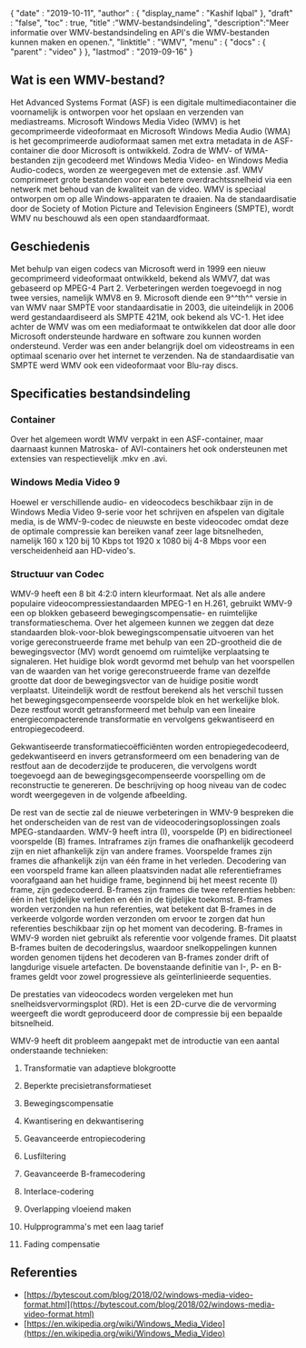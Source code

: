{
  "date" : "2019-10-11",
  "author" : {
    "display_name" : "Kashif Iqbal"
},
  "draft" : "false",
  "toc" : true,
  "title" :"WMV-bestandsindeling",
  "description":"Meer informatie over WMV-bestandsindeling en API's die WMV-bestanden kunnen maken en openen.",
  "linktitle" : "WMV",
  "menu" : {
    "docs" : {
      "parent" : "video"
}
},
  "lastmod" : "2019-09-16"
}

## Wat is een WMV-bestand?

Het Advanced Systems Format (ASF) is een digitale multimediacontainer die voornamelijk is ontworpen voor het opslaan en verzenden van mediastreams. Microsoft Windows Media Video (WMV) is het gecomprimeerde videoformaat en Microsoft Windows Media Audio (WMA) is het gecomprimeerde audioformaat samen met extra metadata in de ASF-container die door Microsoft is ontwikkeld. Zodra de WMV- of WMA-bestanden zijn gecodeerd met Windows Media Video- en Windows Media Audio-codecs, worden ze weergegeven met de extensie .asf. WMV comprimeert grote bestanden voor een betere overdrachtssnelheid via een netwerk met behoud van de kwaliteit van de video. WMV is speciaal ontworpen om op alle Windows-apparaten te draaien. Na de standaardisatie door de Society of Motion Picture and Television Engineers (SMPTE), wordt WMV nu beschouwd als een open standaardformaat.

## Geschiedenis ##

Met behulp van eigen codecs van Microsoft werd in 1999 een nieuw gecomprimeerd videoformaat ontwikkeld, bekend als WMV7, dat was gebaseerd op MPEG-4 Part 2. Verbeteringen werden toegevoegd in nog twee versies, namelijk WMV8 en 9. Microsoft diende een 9^^th^^ versie in van WMV naar SMPTE voor standaardisatie in 2003, die uiteindelijk in 2006 werd gestandaardiseerd als SMPTE 421M, ook bekend als VC-1. Het idee achter de WMV was om een mediaformaat te ontwikkelen dat door alle door Microsoft ondersteunde hardware en software zou kunnen worden ondersteund. Verder was een ander belangrijk doel om videostreams in een optimaal scenario over het internet te verzenden. Na de standaardisatie van SMPTE werd WMV ook een videoformaat voor Blu-ray discs.

## Specificaties bestandsindeling

### Container

Over het algemeen wordt WMV verpakt in een ASF-container, maar daarnaast kunnen Matroska- of AVI-containers het ook ondersteunen met extensies van respectievelijk .mkv en .avi.

### Windows Media Video 9

Hoewel er verschillende audio- en videocodecs beschikbaar zijn in de Windows Media Video 9-serie voor het schrijven en afspelen van digitale media, is de WMV-9-codec de nieuwste en beste videocodec omdat deze de optimale compressie kan bereiken vanaf zeer lage bitsnelheden, namelijk 160 x 120 bij 10 Kbps tot 1920 x 1080 bij 4-8 Mbps voor een verscheidenheid aan HD-video's.

### Structuur van Codec

WMV-9 heeft een 8 bit 4:2:0 intern kleurformaat. Net als alle andere populaire videocompressiestandaarden MPEG-1 en H.261, gebruikt WMV-9 een op blokken gebaseerd bewegingscompensatie- en ruimtelijke transformatieschema. Over het algemeen kunnen we zeggen dat deze standaarden blok-voor-blok bewegingscompensatie uitvoeren van het vorige gereconstrueerde frame met behulp van een 2D-grootheid die de bewegingsvector (MV) wordt genoemd om ruimtelijke verplaatsing te signaleren. Het huidige blok wordt gevormd met behulp van het voorspellen van de waarden van het vorige gereconstrueerde frame van dezelfde grootte dat door de bewegingsvector van de huidige positie wordt verplaatst. Uiteindelijk wordt de restfout berekend als het verschil tussen het bewegingsgecompenseerde voorspelde blok en het werkelijke blok. Deze restfout wordt getransformeerd met behulp van een lineaire energiecompacterende transformatie en vervolgens gekwantiseerd en entropiegecodeerd.

Gekwantiseerde transformatiecoëfficiënten worden entropiegedecodeerd, gedekwantiseerd en invers getransformeerd om een benadering van de restfout aan de decoderzijde te produceren, die vervolgens wordt toegevoegd aan de bewegingsgecompenseerde voorspelling om de reconstructie te genereren. De beschrijving op hoog niveau van de codec wordt weergegeven in de volgende afbeelding.

De rest van de sectie zal de nieuwe verbeteringen in WMV-9 bespreken die het onderscheiden van de rest van de videocoderingsoplossingen zoals MPEG-standaarden. WMV-9 heeft intra (I), voorspelde (P) en bidirectioneel voorspelde (B) frames. Intraframes zijn frames die onafhankelijk gecodeerd zijn en niet afhankelijk zijn van andere frames. Voorspelde frames zijn frames die afhankelijk zijn van één frame in het verleden. Decodering van een voorspeld frame kan alleen plaatsvinden nadat alle referentieframes voorafgaand aan het huidige frame, beginnend bij het meest recente (I) frame, zijn gedecodeerd. B-frames zijn frames die twee referenties hebben: één in het tijdelijke verleden en één in de tijdelijke toekomst. B-frames worden verzonden na hun referenties, wat betekent dat B-frames in de verkeerde volgorde worden verzonden om ervoor te zorgen dat hun referenties beschikbaar zijn op het moment van decodering. B-frames in WMV-9 worden niet gebruikt als referentie voor volgende frames. Dit plaatst B-frames buiten de decoderingslus, waardoor snelkoppelingen kunnen worden genomen tijdens het decoderen van B-frames zonder drift of langdurige visuele artefacten. De bovenstaande definitie van I-, P- en B-frames geldt voor zowel progressieve als geïnterlinieerde sequenties.

De prestaties van videocodecs worden vergeleken met hun snelheidsvervormingsplot (RD). Het is een 2D-curve die de vervorming weergeeft die wordt geproduceerd door de compressie bij een bepaalde bitsnelheid.

WMV-9 heeft dit probleem aangepakt met de introductie van een aantal onderstaande technieken:

1. Transformatie van adaptieve blokgrootte

2. Beperkte precisietransformatieset

3. Bewegingscompensatie

4. Kwantisering en dekwantisering

5. Geavanceerde entropiecodering

6. Lusfiltering

7. Geavanceerde B-framecodering

8. Interlace-codering

9. Overlapping vloeiend maken

10. Hulpprogramma's met een laag tarief

11. Fading compensatie

## Referenties ##

* [https://bytescout.com/blog/2018/02/windows-media-video-format.html](https://bytescout.com/blog/2018/02/windows-media-video-format.html)
* [https://en.wikipedia.org/wiki/Windows_Media_Video](https://en.wikipedia.org/wiki/Windows_Media_Video)



